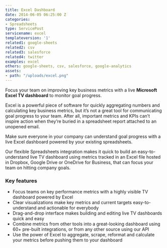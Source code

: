 ```yaml
---
title: Excel Dashboard
date: 2014-06-05 06:25:00 Z
categories:
- Spreadsheets
type: ServicePost
servicename: excel
templateversion: '1'
related1: google-sheets
related2: csv
related3: salesforce
related4: twitter
examples: excel
others: google-sheets, csv, salesforce, google-analytics
assets:
- path: "/uploads/excel.png"
---
```


Focus your team on improving key business metrics with a live **Microsoft Excel TV dashboard** to monitor goal progress. 

Excel is a powerful piece of software for quickly aggregating numbers and calculating key business metrics, but it’s not a great tool for communicating goal progress to your team. After all, important metrics and KPIs can’t inspire action when they’re buried in a spreadsheet report attached to an unopened email. 

Make sure everyone in your company can understand goal progress with a live Excel dashboard powered by your existing spreadsheets.

Our flexible Spreadsheets integration makes it quick to build an easy-to-understand live TV dashboard using metrics tracked in an Excel file hosted in Dropbox, Google Drive or OneDrive for Business, that can focus your team on hitting company goals. 

<div class="useful-resources widget-main__inner">
<h3>Key features</h3>
<ul class="resources-links">
<li><span>Focus teams on key performance metrics with a highly visible TV dashboard powered by Excel</span></li>
<li><span>Clear visualizations make key metrics and current targets easy-to-understand and actionable for everybody</span></li>
<li><span>Drag-and-drop interface makes building and editing live TV dashboards quick and easy</span></li>
<li><span>Combine metrics from other tools into a great-looking dashboard using 60+ pre-built integrations, or from any other source using our API</span></li>
<li><span>Use the power of Excel to aggregate, scrape, reformat and calculate your metrics before pushing them to your dashboard</span></li>
</ul>
</div>
